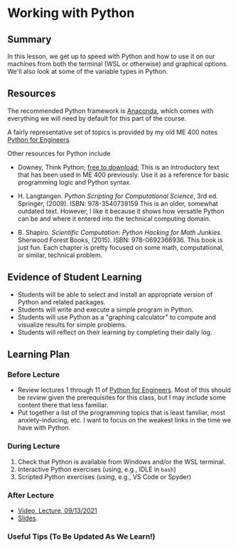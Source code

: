# Working with Python                                                                 

## Summary

In this lesson, we get up to speed with Python and how to use it on
our machines from both the terminal (WSL or otherwise) and graphical
options.  We'll also look at some of the variable types in Python.

<!--


## Learning Outcomes

 - Students will demonstrate how to run a Python program in both 
   Windows and WSL.
 - Students will demonstrate that they can install appropriate 
   language extensions.
 


## Essential Questions


-->

## Resources

The recommended Python framework is [Anaconda](https://www.anaconda.com/products/individual),
which comes with everything we will need by default for this part of the
course.  

A fairly representative set of topics is provided by my old
ME 400 notes [Python for Engineers](https://robertsj.github.io/me400_notes/index.html).

Other resources for Python include

- Downey, Think Python; [free to download](https://greenteapress.com/wp/think-python/);
  This is an introductory text that has been used in ME 400 previously.  Use it as
  a reference for basic programming logic and Python syntax.

- H. Langtangen. *Python Scripting for Computational Science*, 3rd ed. Springer, (2009). ISBN: 978-3540739159
  This is an older, somewhat outdated text.  However, I like it because it shows how versatile Python can be
  and where it entered into the technical computing domain.

- B. Shapiro. *Scientific Computation: Python Hacking for Math Junkies*. Sherwood Forest
  Books, (2015). ISBN: 978-0692366936.  This book is just fun.  Each chapter is
  pretty focused on some math, computational, or similar, technical problem.  


##  Evidence of Student Learning

  - Students will be able to select and install an appropriate version of
    Python and related packages.
  - Students will write and execute a simple program in Python.
  - Students will use Python as a "graphing calculator"
    to compute and visualize results for simple problems.
  - Students will reflect on their learning by completing their daily log.


## Learning Plan


### Before Lecture

  - Review lectures 1 through 11 of [Python for Engineers](https://robertsj.github.io/me400_notes/index.html).
    Most of this should be *review* given the prerequisites for this class, but
    I may include some content there that less familiar.
  - Put together a list of the programming topics that is least familiar,
    most anxiety-inducing, etc.  I want to focus on the weakest links in
    the time we have with Python.


### During Lecture

  1. Check that Python is available from Windows and/or the WSL terminal.
  2. Interactive Python exercises (using, e.g., IDLE in `bash`)
  3. Scripted Python exercises (using, e.g., VS Code or Spyder)

### After Lecture

 - [Video, Lecture, 09/13/2021](https://mediasite.k-state.edu/mediasite/Play/0a1bee943e9f45d896ea684a231b995c1d)
 - [Slides](https://github.com/robertsj/me701/blob/f2020/lectures/OverviewOfPython.ipynb).



### Useful Tips (To Be Updated As We Learn!)
